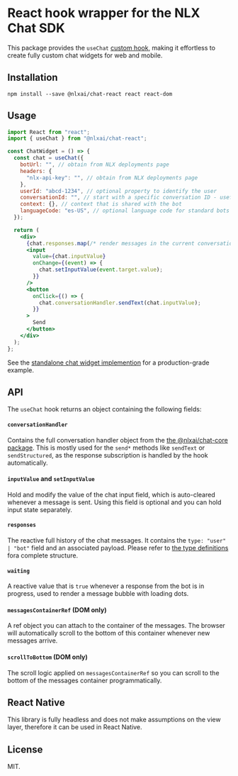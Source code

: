 # React hook wrapper for the NLX Chat SDK

This package provides the `useChat` [custom hook](https://react.dev/learn/reusing-logic-with-custom-hooks), making it effortless to create fully custom chat widgets for web and mobile.

## Installation

`npm install --save @nlxai/chat-react react react-dom`

## Usage

```jsx
import React from "react";
import { useChat } from "@nlxai/chat-react";

const ChatWidget = () => {
  const chat = useChat({
    botUrl: "", // obtain from NLX deployments page
    headers: {
      "nlx-api-key": "", // obtain from NLX deployments page
    },
    userId: "abcd-1234", // optional property to identify the user
    conversationId: "", // start with a specific conversation ID - useful if you want to resume a previous conversation
    context: {}, // context that is shared with the bot
    languageCode: "es-US", // optional language code for standard bots that do not run on US English
  });

  return (
    <div>
      {chat.responses.map(/* render messages in the current conversation */)}
      <input
        value={chat.inputValue}
        onChange={(event) => {
          chat.setInputValue(event.target.value);
        }}
      />
      <button
        onClick={() => {
          chat.conversationHandler.sendText(chat.inputValue);
        }}
      >
        Send
      </button>
    </div>
  );
};
```

See the [standalone chat widget implemention](https://github.com/nlxai/chat-sdk/blob/master/packages/widget/src/index.tsx) for a production-grade example.

## API

The `useChat` hook returns an object containing the following fields:

#### `conversationHandler`

Contains the full conversation handler object from the [the @nlxai/chat-core package](https://github.com/nlxai/chat-sdk/blob/master/packages/chat-core/README.md). This is mostly used for the `send*` methods like `sendText` or `sendStructured`, as the response subscription is handled by the hook automatically.

#### `inputValue` and `setInputValue`

Hold and modify the value of the chat input field, which is auto-cleared whenever a message is sent. Using this field is optional and you can hold input state separately.

#### `responses`

The reactive full history of the chat messages. It contains the `type: "user" | "bot"` field and an associated payload. Please refer to [the type definitions](https://developers.nlx.ai/headless-api-reference#response) fora complete structure.

#### `waiting`

A reactive value that is `true` whenever a response from the bot is in progress, used to render a message bubble with loading dots.

#### `messagesContainerRef` (DOM only)

A ref object you can attach to the container of the messages. The browser will automatically scroll to the bottom of this container whenever new messages arrive.

#### `scrollToBottom` (DOM only)

The scroll logic applied on `messagesContainerRef` so you can scroll to the bottom of the messages container programmatically.

## React Native

This library is fully headless and does not make assumptions on the view layer, therefore it can be used in React Native.

## License

MIT.
